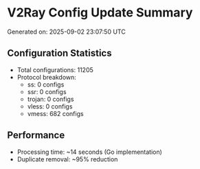 # V2Ray Config Update Summary
Generated on: 2025-09-02 23:07:50 UTC

## Configuration Statistics
- Total configurations: 11205
- Protocol breakdown:
  - ss: 0 configs
  - ssr: 0 configs
  - trojan: 0 configs
  - vless: 0 configs
  - vmess: 682 configs

## Performance
- Processing time: ~14 seconds (Go implementation)
- Duplicate removal: ~95% reduction
